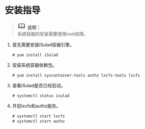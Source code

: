 # 安装指导<a name="ZH-CN_TOPIC_0184808015"></a>

>![](./public_sys-resources/icon-note.gif) **说明：**   
>系统容器的安装需要使用root权限。 

1.  首先需要安装iSulad容器引擎。

    ```
    # yum install iSulad
    ```

2.  安装系统容器依赖包。

    ```
    # yum install syscontainer-tools authz lxcfs-tools lxcfs
    ```

3.  查看iSulad是否已经启动。

    ```
    # systemctl status isulad
    ```

4.  开启lxcfs和authz服务。

    ```
    # systemctl start lxcfs
    # systemctl start authz
    ```


